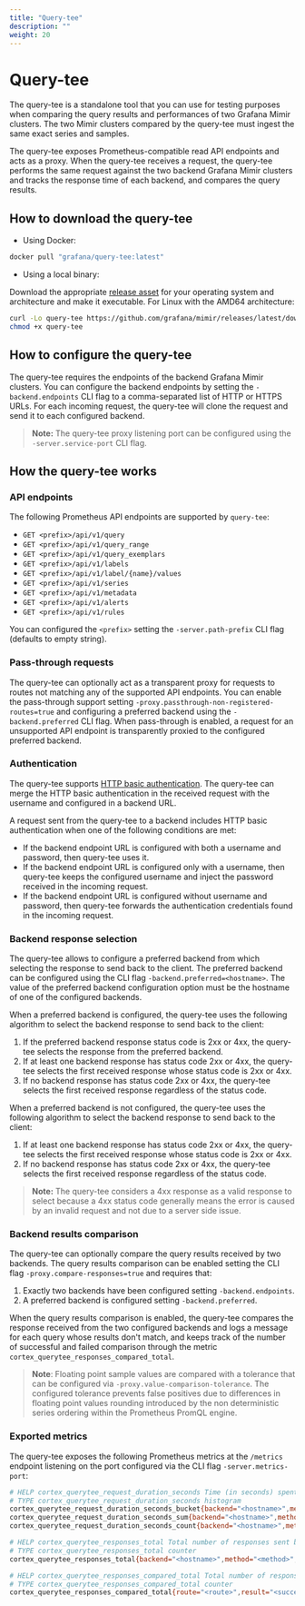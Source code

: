 ```yaml
---
title: "Query-tee"
description: ""
weight: 20
---
```


# Query-tee

The query-tee is a standalone tool that you can use for testing purposes when comparing the query results and performances of two Grafana Mimir clusters.
The two Mimir clusters compared by the query-tee must ingest the same exact series and samples.

The query-tee exposes Prometheus-compatible read API endpoints and acts as a proxy.
When the query-tee receives a request, the query-tee performs the same request against the two backend Grafana Mimir clusters and tracks the response time of each backend, and compares the query results.

## How to download the query-tee

- Using Docker:

```bash
docker pull "grafana/query-tee:latest"
```

- Using a local binary:

Download the appropriate [release asset](https://github.com/grafana/mimir/releases/latest) for your operating system and architecture and make it executable.
For Linux with the AMD64 architecture:

```bash
curl -Lo query-tee https://github.com/grafana/mimir/releases/latest/download/query-tee-linux-amd64
chmod +x query-tee
```

## How to configure the query-tee

The query-tee requires the endpoints of the backend Grafana Mimir clusters.
You can configure the backend endpoints by setting the `-backend.endpoints` CLI flag to a comma-separated list of HTTP or HTTPS URLs.
For each incoming request, the query-tee will clone the request and send it to each configured backend.

> **Note:** The query-tee proxy listening port can be configured using the `-server.service-port` CLI flag.

## How the query-tee works

### API endpoints

The following Prometheus API endpoints are supported by `query-tee`:

- `GET <prefix>/api/v1/query`
- `GET <prefix>/api/v1/query_range`
- `GET <prefix>/api/v1/query_exemplars`
- `GET <prefix>/api/v1/labels`
- `GET <prefix>/api/v1/label/{name}/values`
- `GET <prefix>/api/v1/series`
- `GET <prefix>/api/v1/metadata`
- `GET <prefix>/api/v1/alerts`
- `GET <prefix>/api/v1/rules`

You can configured the `<prefix>` setting the `-server.path-prefix` CLI flag (defaults to empty string).

### Pass-through requests

The query-tee can optionally act as a transparent proxy for requests to routes not matching any of the supported API endpoints.
You can enable the pass-through support setting `-proxy.passthrough-non-registered-routes=true` and configuring a preferred backend using the `-backend.preferred` CLI flag.
When pass-through is enabled, a request for an unsupported API endpoint is transparently proxied to the configured preferred backend.

### Authentication

The query-tee supports [HTTP basic authentication](https://developer.mozilla.org/en-US/docs/Web/HTTP/Authentication).
The query-tee can merge the HTTP basic authentication in the received request with the username and configured in a backend URL.

A request sent from the query-tee to a backend includes HTTP basic authentication when one of the following conditions are met:

- If the backend endpoint URL is configured with both a username and password, then query-tee uses it.
- If the backend endpoint URL is configured only with a username, then query-tee keeps the configured username and inject the password received in the incoming request.
- If the backend endpoint URL is configured without username and password, then query-tee forwards the authentication credentials found in the incoming request.

### Backend response selection

The query-tee allows to configure a preferred backend from which selecting the response to send back to the client.
The preferred backend can be configured using the CLI flag `-backend.preferred=<hostname>`.
The value of the preferred backend configuration option must be the hostname of one of the configured backends.

When a preferred backend is configured, the query-tee uses the following algorithm to select the backend response to send back to the client:

1. If the preferred backend response status code is 2xx or 4xx, the query-tee selects the response from the preferred backend.
1. If at least one backend response has status code 2xx or 4xx, the query-tee selects the first received response whose status code is 2xx or 4xx.
1. If no backend response has status code 2xx or 4xx, the query-tee selects the first received response regardless of the status code.

When a preferred backend is not configured, the query-tee uses the following algorithm to select the backend response to send back to the client:

1. If at least one backend response has status code 2xx or 4xx, the query-tee selects the first received response whose status code is 2xx or 4xx.
1. If no backend response has status code 2xx or 4xx, the query-tee selects the first received response regardless of the status code.

> **Note:** The query-tee considers a 4xx response as a valid response to select because a 4xx status code generally means the error is caused by an invalid request and not due to a server side issue.

### Backend results comparison

The query-tee can optionally compare the query results received by two backends.
The query results comparison can be enabled setting the CLI flag `-proxy.compare-responses=true` and requires that:

1. Exactly two backends have been configured setting `-backend.endpoints`.
1. A preferred backend is configured setting `-backend.preferred`.

When the query results comparison is enabled, the query-tee compares the response received from the two configured backends and logs a message for each query whose results don't match, and keeps track of the number of successful and failed comparison through the metric `cortex_querytee_responses_compared_total`.

> **Note**: Floating point sample values are compared with a tolerance that can be configured via `-proxy.value-comparison-tolerance`. The configured tolerance prevents false positives due to differences in floating point values rounding introduced by the non deterministic series ordering within the Prometheus PromQL engine.

### Exported metrics

The query-tee exposes the following Prometheus metrics at the `/metrics` endpoint listening on the port configured via the CLI flag `-server.metrics-port`:

```bash
# HELP cortex_querytee_request_duration_seconds Time (in seconds) spent serving HTTP requests.
# TYPE cortex_querytee_request_duration_seconds histogram
cortex_querytee_request_duration_seconds_bucket{backend="<hostname>",method="<method>",route="<route>",status_code="<status>",le="<bucket>"}
cortex_querytee_request_duration_seconds_sum{backend="<hostname>",method="<method>",route="<route>",status_code="<status>"}
cortex_querytee_request_duration_seconds_count{backend="<hostname>",method="<method>",route="<route>",status_code="<status>"}

# HELP cortex_querytee_responses_total Total number of responses sent back to the client by the selected backend.
# TYPE cortex_querytee_responses_total counter
cortex_querytee_responses_total{backend="<hostname>",method="<method>",route="<route>"}

# HELP cortex_querytee_responses_compared_total Total number of responses compared per route name by result.
# TYPE cortex_querytee_responses_compared_total counter
cortex_querytee_responses_compared_total{route="<route>",result="<success|fail>"}
```
